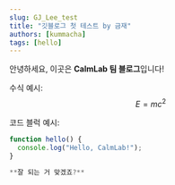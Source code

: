```yaml
---
slug: GJ_Lee_test
title: "깃블로그 첫 테스트 by 금재"
authors: [kummacha]
tags: [hello]
---
```


안녕하세요, 이곳은 **CalmLab 팀 블로그**입니다!

수식 예시:
$$
E = mc^2
$$

코드 블럭 예시:

```js
function hello() {
  console.log("Hello, CalmLab!");
}

**잘 되는 거 맞겠죠?**

